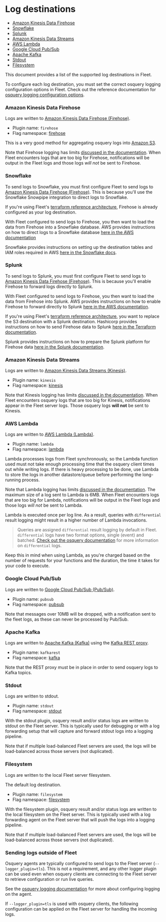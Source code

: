 # Log destinations

- [Amazon Kinesis Data Firehose](#amazon-kinesis-data-firehose)
- [Snowflake](#snowflake)
- [Splunk](#splunk)
- [Amazon Kinesis Data Streams](#amazon-kinesis-data-streams)
- [AWS Lambda](#aws-lambda)
- [Google Cloud Pub/Sub](#google-cloud-pubsub)
- [Apache Kafka](#apache-kafka)
- [Stdout](#stdout)
- [Filesystem](#filesystem)

This document provides a list of the supported log destinations in Fleet.

To configure each log destination, you must set the correct osquery logging configuration options in Fleet. Check out the reference documentation for [osquery logging configuration options](../Deploying/Configuration.md#osquery-status-log-plugin).

### Amazon Kinesis Data Firehose

Logs are written to [Amazon Kinesis Data Firehose (Firehose)](https://aws.amazon.com/kinesis/data-firehose/).

- Plugin name: `firehose`
- Flag namespace: [firehose](../Deploying/Configuration.md#firehose)

This is a very good method for aggregating osquery logs into [Amazon S3](https://aws.amazon.com/s3/).

Note that Firehose logging has limits [discussed in the documentation](https://docs.aws.amazon.com/firehose/latest/dev/limits.html). When Fleet encounters logs that are too big for Firehose, notifications will be output in the Fleet logs and those logs _will not_ be sent to Firehose.

### Snowflake

To send logs to Snowflake, you must first configure Fleet to send logs to [Amazon Kinesis Data Firehose (Firehose)](#amazon-kinesis-data-firehose). This is because you'll use the Snowflake Snowpipe integration to direct logs to Snowflake.

If you're using Fleet's [terraform reference architecture](https://github.com/fleetdm/fleet/blob/main/infrastructure/dogfood/terraform/aws/firehose.tf), Firehose is already configured as your log destination.

With Fleet configured to send logs to Firehose, you then want to load the data from Firehose into a Snowflake database. AWS provides instructions on how to direct logs to a Snowflake database [here in the AWS documentation](https://docs.aws.amazon.com/prescriptive-guidance/latest/patterns/automate-data-stream-ingestion-into-a-snowflake-database-by-using-snowflake-snowpipe-amazon-s3-amazon-sns-and-amazon-kinesis-data-firehose.html)

Snowflake provides instructions on setting up the destination tables and IAM roles required in AWS [here in the Snowflake docs](https://docs.snowflake.com/en/user-guide/data-load-snowpipe-auto-s3.html#prerequisite-create-an-amazon-sns-topic-and-subscription).

### Splunk

To send logs to Splunk, you must first configure Fleet to send logs to [Amazon Kinesis Data Firehose (Firehose)](#amazon-kinesis-data-firehose). This is because you'll enable Firehose to forward logs directly to Splunk.

With Fleet configured to send logs to Firehose, you then want to load the data from Firehose into Splunk. AWS provides instructions on how to enable Firehose to forward directly to Splunk [here in the AWS documentation](https://docs.aws.amazon.com/firehose/latest/dev/create-destination.html#create-destination-splunk).

If you're using Fleet's [terraform reference architecture](https://github.com/fleetdm/fleet/blob/main/infrastructure/dogfood/terraform/aws), you want to replace the S3 destination with a Splunk destination. Hashicorp provides instructions on how to send Firehose data to Splunk [here in the Terraform documentation](https://registry.terraform.io/providers/hashicorp/aws/latest/docs/resources/kinesis_firehose_delivery_stream#splunk-destination).

Splunk provides instructions on how to prepare the Splunk platform for Firehose data [here in the Splunk documentation](https://docs.splunk.com/Documentation/AddOns/latest/Firehose/ConfigureFirehose).

### Amazon Kinesis Data Streams

Logs are written to [Amazon Kinesis Data Streams (Kinesis)](https://aws.amazon.com/kinesis/data-streams).

- Plugin name: `kinesis`
- Flag namespace: [kinesis](../Deploying/Configuration.md#kinesis)

Note that Kinesis logging has limits [discussed in the
documentation](https://docs.aws.amazon.com/kinesis/latest/dev/limits.html).
When Fleet encounters osquery logs that are too big for Kinesis, notifications appear
in the Fleet server logs. Those osquery logs **will not** be sent to Kinesis.

### AWS Lambda

Logs are written to [AWS Lambda (Lambda)](https://aws.amazon.com/lambda/).

- Plugin name: `lambda`
- Flag namespace: [lambda](../Deploying/Configuration.md#lambda)

Lambda processes logs from Fleet synchronously, so the Lambda function used must not take enough processing time that the osquery client times out while writing logs. If there is heavy processing to be done, use Lambda to store the logs in another datastore/queue before performing the long-running process.

Note that Lambda logging has limits [discussed in the
documentation](https://docs.aws.amazon.com/lambda/latest/dg/gettingstarted-limits.html). The maximum size of a log sent to Lambda is 6MB.
When Fleet encounters logs that are too big for Lambda, notifications will be
output in the Fleet logs and those logs _will not_ be sent to Lambda.

Lambda is executed once per log line. As a result, queries with `differential` result logging might result in a higher number of Lambda invocations.

> Queries are assigned `differential` result logging by default in Fleet. `differential` logs have two format options, single (event) and batched. [Check out the osquery documentation](https://osquery.readthedocs.io/en/stable/deployment/logging/#differential-logs) for more information on `differential` logs.

Keep this in mind when using Lambda, as you're charged based on the number of requests for your functions and the duration, the time it takes for your code to execute. 

### Google Cloud Pub/Sub

Logs are written to [Google Cloud Pub/Sub (Pub/Sub)](https://cloud.google.com/pubsub).

- Plugin name: `pubsub`
- Flag namespace: [pubsub](../Deploying/Configuration.md#pubsub)

Note that messages over 10MB will be dropped, with a notification sent to the fleet logs, as these can never be processed by Pub/Sub.

### Apache Kafka

Logs are written to [Apache Kafka (Kafka)](https://kafka.apache.org/) using the [Kafka REST proxy](https://github.com/confluentinc/kafka-rest).

- Plugin name: `kafkarest`
- Flag namespace: [kafka](../Deploying/Configuration.md#kafka)

Note that the REST proxy must be in place in order to send osquery logs to Kafka topics. 

### Stdout

Logs are written to stdout.

- Plugin name: `stdout`
- Flag namespace: [stdout](../Deploying/Configuration.md#stdout)

With the stdout plugin, osquery result and/or status logs are written to stdout
on the Fleet server. This is typically used for debugging or with a log
forwarding setup that will capture and forward stdout logs into a logging
pipeline. 

Note that if multiple load-balanced Fleet servers are used, the logs
will be load-balanced across those servers (not duplicated).

### Filesystem

Logs are written to the local Fleet server filesystem.

The default log destination.

- Plugin name: `filesystem`
- Flag namespace: [filesystem](../Deploying/Configuration.md#filesystem)

With the filesystem plugin, osquery result and/or status logs are written to the local filesystem on the Fleet server. This is typically used with a log forwarding agent on the Fleet server that will push the logs into a logging pipeline. 

Note that if multiple load-balanced Fleet servers are used, the logs will be load-balanced across those servers (not duplicated).

### Sending logs outside of Fleet

Osquery agents are typically configured to send logs to the Fleet server (`--logger_plugin=tls`). This is not a requirement, and any other logger plugin can be used even when osquery clients are connecting to the Fleet server to retrieve configuration or run live queries. 

See the [osquery logging documentation](https://osquery.readthedocs.io/en/stable/deployment/logging/) for more about configuring logging on the agent.

If `--logger_plugin=tls` is used with osquery clients, the following configuration can be applied on the Fleet server for handling the incoming logs.

<meta name="pageOrderInSection" value="600">